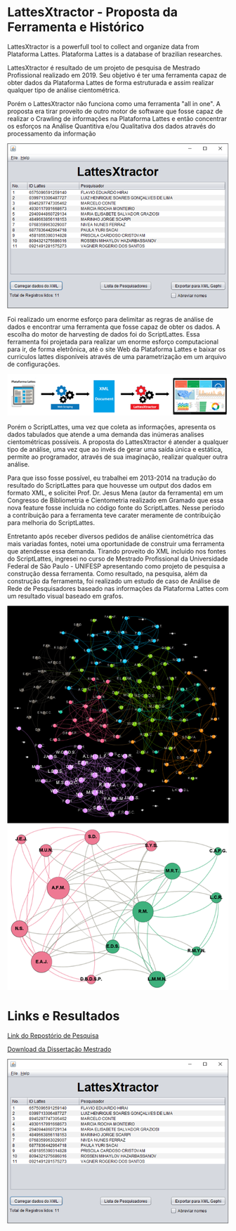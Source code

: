 # LattesXtractor - Proposta da Ferramenta e Histórico
LattesXtractor is a powerfull tool to collect and organize data from Plataforma Lattes. Plataforma Lattes is a database of brazilian researches.

LattesXtractor é resultado de um projeto de pesquisa de Mestrado Profissional realizado em 2019. Seu objetivo é ter uma ferramenta capaz de obter dados da Plataforma Lattes de forma estruturada e assim realizar qualquer tipo de análise cientométrica. 

Porém o LattesXtractor não funciona como uma ferramenta "all in one". A proposta era tirar proveito de outro motor de software que fosse capaz de realizar o Crawling de informações na Plataforma Lattes e então concentrar os esforços na Análise Quantitiva e/ou Qualitativa dos dados através do processamento da informação

<img src="https://github.com/rwvaldivia/LattesXtractor/blob/master/LAttesXtractor.png">

Foi realizado um enorme esforço para delimitar as regras de análise de dados e encontrar uma ferramenta que fosse capaz de obter os dados. A escolha do motor de harvesting de dados foi do ScriptLattes. Essa ferramenta foi projetada para realizar um enorme esforço computacional para ir, de forma eletrônica, até o site Web da Plataforma Lattes e baixar os curriculos lattes disponíveis através de uma parametrização em um arquivo de configurações.

<img src="https://github.com/rwvaldivia/LattesXtractor/blob/master/InteroperabilidadeLattesXtractor-ScriptLattes.png">

Porém o ScriptLattes, uma vez que coleta as informações, apresenta os dados tabulados que atende a uma demanda das inúmeras analises cientométricas possíveis. A proposta do LattesXtractor é atender a qualquer tipo de análise, uma vez que ao invés de gerar uma saída única e estática, permite ao programador, através de sua imaginação, realizar qualquer outra análise.

Para que isso fosse possível, eu trabalhei em 2013-2014 na tradução do resultado do ScriptLattes para que houvesse um output dos dados em formato XML, e solicitei Prof. Dr. Jesus Mena (autor da ferramenta) em um Congresso de Bibliometria e Cientometria realizado em Gramado que essa nova feature fosse incluida no código fonte do ScriptLattes. Nesse período a contribuição para a ferramenta teve carater meramente de contribuição para melhoria do ScriptLattes. 

Entretanto após receber diversos pedidos de análise cientométríca das mais variadas fontes, notei uma oportunidade de construir uma ferramenta que atendesse essa demanda. Tirando proveito do XML incluido nos fontes do ScriptLattes, ingresei no curso de Mestrado Profissional da Universidade Federal de São Paulo - UNIFESP apresentando como projeto de pesquisa a construção dessa ferramenta. Como resultado, na pesquisa, além da construção da ferramenta, foi realizado um estudo de caso de Análise de Rede de Pesquisadores baseado nas informações da Plataforma Lattes com um resultado visual baseado em grafos.

<img src="https://github.com/rwvaldivia/LattesXtractor/blob/master/AnaliseDeRede01.png">

<img src="https://github.com/rwvaldivia/LattesXtractor/blob/master/AnaliseDeRede02.png">


# Links e Resultados

[Link do Repostório de Pesquisa](http://repositorio.unifesp.br/handle/11600/57106)

[Download da Dissertação Mestrado](http://repositorio.unifesp.br/bitstream/handle/11600/57106/Dissertacao_Richard%20William%20Valdivia.pdf?sequence=1&isAllowed=y)

<img src="https://github.com/rwvaldivia/LattesXtractor/blob/master/LAttesXtractor.png">
